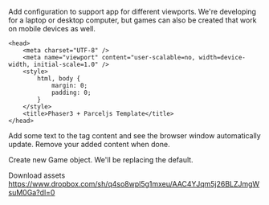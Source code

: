 Add configuration to support app for different viewports.  We're developing for a laptop or desktop computer, but games can also be created that work on mobile devices as well.

	<head>
		<meta charset="UTF-8" />
		<meta name="viewport" content="user-scalable=no, width=device-width, initial-scale=1.0" />
		<style>
			html, body {
				margin: 0;
				padding: 0;
			}
		</style>
		<title>Phaser3 + Parceljs Template</title>
	</head>

Add some text to the <body> tag content and see the browser window automatically update.  Remove your added content when done.

Create new Game object.  We'll be replacing the default.

Download assets
https://www.dropbox.com/sh/q4so8wpl5g1mxeu/AAC4YJqm5j26BLZJmgWsuM0Ga?dl=0

